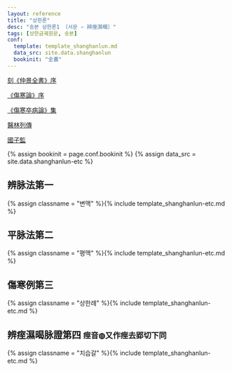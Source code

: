 ```yaml
---
layout: reference
title: "상한론"
desc: "송본 상한론1 〔서문 ∽ 辨痓濕暍〕"
tags: [상한금궤원문, 송본]
conf:
  template: template_shanghanlun.md
  data_src: site.data.shanghanlun
  bookinit: "全書"
---
```




[刻《仲景全書》序]({{site.baseurl}}/reference/Books/Sinipets/조개미_중경전서_서)

[《傷寒論》序]({{site.baseurl}}/reference/Books/Sinipets/임억_상한론_서)

[《傷寒卒病論》集]({{site.baseurl}}/reference/Books/Sinipets/상한잡병론_집론)

[醫林列傳]({{site.baseurl}}/reference/Books/Sinipets/의림열전)

[國子監]({{site.baseurl}}/reference/Books/Sinipets/국자감_상서)


{% assign bookinit = page.conf.bookinit %}
{% assign data_src = site.data.shanghanlun-etc %}

## 辨脉法第一

{% assign classname = "변맥" %}{% include template_shanghanlun-etc.md %}


## 平脉法第二

{% assign classname = "평맥" %}{% include template_shanghanlun-etc.md %}

## 傷寒例第三

{% assign classname = "상한례" %}{% include template_shanghanlun-etc.md %}


## 辨痓濕暍脉證第四 <small>痙音◍又作痙去郢切下同</small>

{% assign classname = "치습갈" %}{% include template_shanghanlun-etc.md %}

